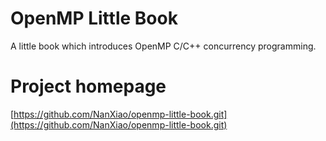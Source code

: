 # OpenMP Little Book

A little book which introduces OpenMP C/C++ concurrency programming.  

# Project homepage
[https://github.com/NanXiao/openmp-little-book.git](https://github.com/NanXiao/openmp-little-book.git)
